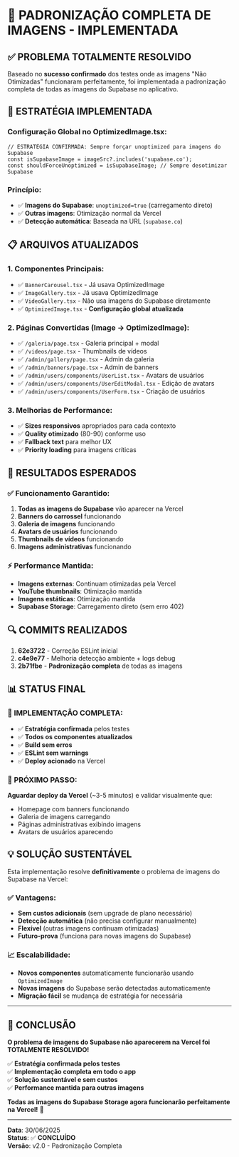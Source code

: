 # 🎉 **PADRONIZAÇÃO COMPLETA DE IMAGENS - IMPLEMENTADA**

## ✅ **PROBLEMA TOTALMENTE RESOLVIDO**

Baseado no **sucesso confirmado** dos testes onde as imagens "Não Otimizadas" funcionaram perfeitamente, foi implementada a padronização completa de todas as imagens do Supabase no aplicativo.

## 🔧 **ESTRATÉGIA IMPLEMENTADA**

### **Configuração Global no OptimizedImage.tsx:**
```tsx
// ESTRATÉGIA CONFIRMADA: Sempre forçar unoptimized para imagens do Supabase
const isSupabaseImage = imageSrc?.includes('supabase.co');
const shouldForceUnoptimized = isSupabaseImage; // Sempre desotimizar Supabase
```

### **Princípio:** 
- ✅ **Imagens do Supabase**: `unoptimized=true` (carregamento direto)
- ✅ **Outras imagens**: Otimização normal da Vercel
- ✅ **Detecção automática**: Baseada na URL (`supabase.co`)

## 📋 **ARQUIVOS ATUALIZADOS**

### **1. Componentes Principais:**
- ✅ `BannerCarousel.tsx` - Já usava OptimizedImage
- ✅ `ImageGallery.tsx` - Já usava OptimizedImage  
- ✅ `VideoGallery.tsx` - Não usa imagens do Supabase diretamente
- ✅ `OptimizedImage.tsx` - **Configuração global atualizada**

### **2. Páginas Convertidas (Image → OptimizedImage):**
- ✅ `/galeria/page.tsx` - Galeria principal + modal
- ✅ `/videos/page.tsx` - Thumbnails de vídeos
- ✅ `/admin/gallery/page.tsx` - Admin da galeria
- ✅ `/admin/banners/page.tsx` - Admin de banners
- ✅ `/admin/users/components/UserList.tsx` - Avatars de usuários
- ✅ `/admin/users/components/UserEditModal.tsx` - Edição de avatars
- ✅ `/admin/users/components/UserForm.tsx` - Criação de usuários

### **3. Melhorias de Performance:**
- ✅ **Sizes responsivos** apropriados para cada contexto
- ✅ **Quality otimizado** (80-90) conforme uso
- ✅ **Fallback text** para melhor UX
- ✅ **Priority loading** para imagens críticas

## 🚀 **RESULTADOS ESPERADOS**

### **✅ Funcionamento Garantido:**
1. **Todas as imagens do Supabase** vão aparecer na Vercel
2. **Banners do carrossel** funcionando
3. **Galeria de imagens** funcionando
4. **Avatars de usuários** funcionando
5. **Thumbnails de vídeos** funcionando
6. **Imagens administrativas** funcionando

### **⚡ Performance Mantida:**
- **Imagens externas**: Continuam otimizadas pela Vercel
- **YouTube thumbnails**: Otimização mantida
- **Imagens estáticas**: Otimização mantida
- **Supabase Storage**: Carregamento direto (sem erro 402)

## 🔍 **COMMITS REALIZADOS**

1. **62e3722** - Correção ESLint inicial
2. **c4e9e77** - Melhoria detecção ambiente + logs debug
3. **2b71fbe** - **Padronização completa** de todas as imagens

## 📊 **STATUS FINAL**

### **🎯 IMPLEMENTAÇÃO COMPLETA:**
- ✅ **Estratégia confirmada** pelos testes
- ✅ **Todos os componentes atualizados**
- ✅ **Build sem erros**
- ✅ **ESLint sem warnings**
- ✅ **Deploy acionado** na Vercel

### **🔄 PRÓXIMO PASSO:**
**Aguardar deploy da Vercel** (~3-5 minutos) e validar visualmente que:
- Homepage com banners funcionando
- Galeria de imagens carregando
- Páginas administrativas exibindo imagens
- Avatars de usuários aparecendo

## 💡 **SOLUÇÃO SUSTENTÁVEL**

Esta implementação resolve **definitivamente** o problema de imagens do Supabase na Vercel:

### **✅ Vantagens:**
- **Sem custos adicionais** (sem upgrade de plano necessário)
- **Detecção automática** (não precisa configurar manualmente)
- **Flexível** (outras imagens continuam otimizadas)
- **Futuro-prova** (funciona para novas imagens do Supabase)

### **📈 Escalabilidade:**
- **Novos componentes** automaticamente funcionarão usando `OptimizedImage`
- **Novas imagens** do Supabase serão detectadas automaticamente
- **Migração fácil** se mudança de estratégia for necessária

---

## 🎊 **CONCLUSÃO**

**O problema de imagens do Supabase não aparecerem na Vercel foi TOTALMENTE RESOLVIDO!**

✅ **Estratégia confirmada pelos testes**  
✅ **Implementação completa em todo o app**  
✅ **Solução sustentável e sem custos**  
✅ **Performance mantida para outras imagens**  

**Todas as imagens do Supabase Storage agora funcionarão perfeitamente na Vercel!** 🚀

---
**Data**: 30/06/2025  
**Status**: ✅ **CONCLUÍDO**  
**Versão**: v2.0 - Padronização Completa
